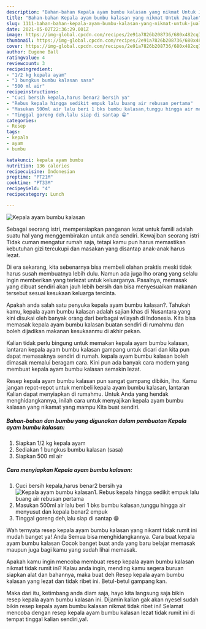```yaml
---
description: "Bahan-bahan Kepala ayam bumbu kalasan yang nikmat Untuk Jualan"
title: "Bahan-bahan Kepala ayam bumbu kalasan yang nikmat Untuk Jualan"
slug: 1111-bahan-bahan-kepala-ayam-bumbu-kalasan-yang-nikmat-untuk-jualan
date: 2021-05-02T22:36:29.001Z
image: https://img-global.cpcdn.com/recipes/2e91a7826b208736/680x482cq70/kepala-ayam-bumbu-kalasan-foto-resep-utama.jpg
thumbnail: https://img-global.cpcdn.com/recipes/2e91a7826b208736/680x482cq70/kepala-ayam-bumbu-kalasan-foto-resep-utama.jpg
cover: https://img-global.cpcdn.com/recipes/2e91a7826b208736/680x482cq70/kepala-ayam-bumbu-kalasan-foto-resep-utama.jpg
author: Eugene Ball
ratingvalue: 4
reviewcount: 3
recipeingredient:
- "1/2 kg kepala ayam"
- "1 bungkus bumbu kalasan sasa"
- "500 ml air"
recipeinstructions:
- "Cuci bersih kepala,harus benar2 bersih ya"
- "Rebus kepala hingga sedikit empuk lalu buang air rebusan pertama"
- "Masukan 500ml air lalu beri 1 bks bumbu kalasan,tunggu hingga air menyusut dan kepala benar2 empuk"
- "Tinggal goreng deh,lalu siap di santap 😁"
categories:
- Resep
tags:
- kepala
- ayam
- bumbu

katakunci: kepala ayam bumbu 
nutrition: 136 calories
recipecuisine: Indonesian
preptime: "PT21M"
cooktime: "PT33M"
recipeyield: "4"
recipecategory: Lunch

---
```



![Kepala ayam bumbu kalasan](https://img-global.cpcdn.com/recipes/2e91a7826b208736/680x482cq70/kepala-ayam-bumbu-kalasan-foto-resep-utama.jpg)

Sebagai seorang istri, mempersiapkan panganan lezat untuk famili adalah suatu hal yang menggembirakan untuk anda sendiri. Kewajiban seorang istri Tidak cuman mengatur rumah saja, tetapi kamu pun harus memastikan kebutuhan gizi tercukupi dan masakan yang disantap anak-anak harus lezat.

Di era  sekarang, kita sebenarnya bisa membeli olahan praktis meski tidak harus susah membuatnya lebih dulu. Namun ada juga lho orang yang selalu ingin memberikan yang terlezat untuk keluarganya. Pasalnya, memasak yang dibuat sendiri akan jauh lebih bersih dan bisa menyesuaikan makanan tersebut sesuai kesukaan keluarga tercinta. 



Apakah anda salah satu penyuka kepala ayam bumbu kalasan?. Tahukah kamu, kepala ayam bumbu kalasan adalah sajian khas di Nusantara yang kini disukai oleh banyak orang dari berbagai wilayah di Indonesia. Kita bisa memasak kepala ayam bumbu kalasan buatan sendiri di rumahmu dan boleh dijadikan makanan kesukaanmu di akhir pekan.

Kalian tidak perlu bingung untuk memakan kepala ayam bumbu kalasan, lantaran kepala ayam bumbu kalasan gampang untuk dicari dan kita pun dapat memasaknya sendiri di rumah. kepala ayam bumbu kalasan boleh dimasak memalui beragam cara. Kini pun ada banyak cara modern yang membuat kepala ayam bumbu kalasan semakin lezat.

Resep kepala ayam bumbu kalasan pun sangat gampang dibikin, lho. Kamu jangan repot-repot untuk membeli kepala ayam bumbu kalasan, lantaran Kalian dapat menyiapkan di rumahmu. Untuk Anda yang hendak menghidangkannya, inilah cara untuk menyajikan kepala ayam bumbu kalasan yang nikamat yang mampu Kita buat sendiri.

<!--inarticleads1-->

##### Bahan-bahan dan bumbu yang digunakan dalam pembuatan Kepala ayam bumbu kalasan:

1. Siapkan 1/2 kg kepala ayam
1. Sediakan 1 bungkus bumbu kalasan (sasa)
1. Siapkan 500 ml air




<!--inarticleads2-->

##### Cara menyiapkan Kepala ayam bumbu kalasan:

1. Cuci bersih kepala,harus benar2 bersih ya
<img src="https://img-global.cpcdn.com/steps/641973a90cb181c6/160x128cq70/kepala-ayam-bumbu-kalasan-langkah-memasak-1-foto.jpg" alt="Kepala ayam bumbu kalasan">1. Rebus kepala hingga sedikit empuk lalu buang air rebusan pertama
1. Masukan 500ml air lalu beri 1 bks bumbu kalasan,tunggu hingga air menyusut dan kepala benar2 empuk
1. Tinggal goreng deh,lalu siap di santap 😁




Wah ternyata resep kepala ayam bumbu kalasan yang nikamt tidak rumit ini mudah banget ya! Anda Semua bisa menghidangkannya. Cara buat kepala ayam bumbu kalasan Cocok banget buat anda yang baru belajar memasak maupun juga bagi kamu yang sudah lihai memasak.

Apakah kamu ingin mencoba membuat resep kepala ayam bumbu kalasan nikmat tidak rumit ini? Kalau anda ingin, mending kamu segera buruan siapkan alat dan bahannya, maka buat deh Resep kepala ayam bumbu kalasan yang lezat dan tidak ribet ini. Betul-betul gampang kan. 

Maka dari itu, ketimbang anda diam saja, hayo kita langsung saja bikin resep kepala ayam bumbu kalasan ini. Dijamin kalian gak akan nyesel sudah bikin resep kepala ayam bumbu kalasan nikmat tidak ribet ini! Selamat mencoba dengan resep kepala ayam bumbu kalasan lezat tidak rumit ini di tempat tinggal kalian sendiri,ya!.

